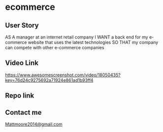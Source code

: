 # ecommerce

## User Story

AS A manager at an internet retail company
I WANT a back end for my e-commerce website that uses the latest technologies
SO THAT my company can compete with other e-commerce companies

## Video Link 

https://www.awesomescreenshot.com/video/18050435?key=76d24c9275692a71924e861ad1b93ff4

## Repo link 



## Contact me 

Mattmoore2014@gmail.com
